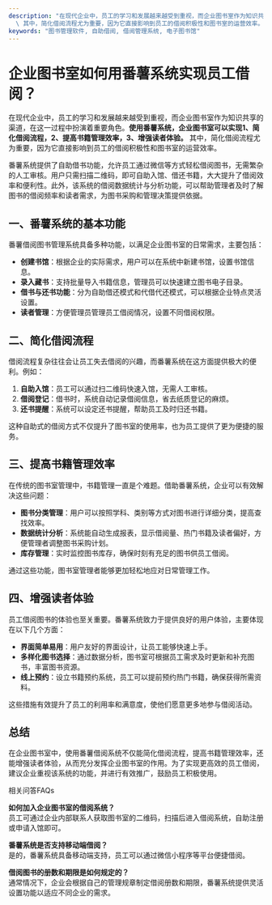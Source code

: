 ```yaml
---
description: "在现代企业中，员工的学习和发展越来越受到重视，而企业图书室作为知识共享的渠道，在这一过程中扮演着重要角色。**使用番薯系统，企业图书室可以实现1、简化借阅流程，2、提高书籍管理效率，3、增强读者体验。**\
  \ 其中，简化借阅流程尤为重要，因为它直接影响到员工的借阅积极性和图书室的运营效率。"
keywords: "图书管理软件, 自助借阅, 借阅管理系统, 电子图书馆"
---
```

# 企业图书室如何用番薯系统实现员工借阅？

在现代企业中，员工的学习和发展越来越受到重视，而企业图书室作为知识共享的渠道，在这一过程中扮演着重要角色。**使用番薯系统，企业图书室可以实现1、简化借阅流程，2、提高书籍管理效率，3、增强读者体验。** 其中，简化借阅流程尤为重要，因为它直接影响到员工的借阅积极性和图书室的运营效率。

番薯系统提供了自助借书功能，允许员工通过微信等方式轻松借阅图书，无需繁杂的人工审核。用户只需扫描二维码，即可自助入馆、借还书籍，大大提升了借阅效率和便利性。此外，该系统的借阅数据统计与分析功能，可以帮助管理者及时了解图书的借阅频率和读者需求，为图书采购和管理决策提供依据。

## **一、番薯系统的基本功能**

番薯借阅图书管理系统具备多种功能，以满足企业图书室的日常需求，主要包括：

- **创建书馆**：根据企业的实际需求，用户可以在系统中新建书馆，设置书馆信息。
- **录入藏书**：支持批量导入书籍信息，管理员可以快速建立图书电子目录。
- **借书与还书功能**：分为自助借还模式和代借代还模式，可以根据企业特点灵活设置。
- **读者管理**：方便管理员管理员工借阅情况，设置不同借阅权限。

## **二、简化借阅流程**

借阅流程复杂往往会让员工失去借阅的兴趣，而番薯系统在这方面提供极大的便利。例如：

1. **自助入馆**：员工可以通过扫二维码快速入馆，无需人工审核。
2. **借阅登记**：借书时，系统自动记录借阅信息，省去纸质登记的麻烦。
3. **还书提醒**：系统可以设定还书提醒，帮助员工及时归还书籍。

这种自助式的借阅方式不仅提升了图书室的使用率，也为员工提供了更为便捷的服务。

## **三、提高书籍管理效率**

在传统的图书室管理中，书籍管理一直是个难题。借助番薯系统，企业可以有效解决这些问题：

- **图书分类管理**：用户可以按照学科、类别等方式对图书进行详细分类，提高查找效率。
- **数据统计分析**：系统能自动生成报表，显示借阅量、热门书籍及读者偏好，方便管理者调整图书采购计划。
- **库存管理**：实时监控图书库存，确保时刻有充足的图书供员工借阅。

通过这些功能，图书室管理者能够更加轻松地应对日常管理工作。

## **四、增强读者体验**

员工借阅图书的体验也至关重要。番薯系统致力于提供良好的用户体验，主要体现在以下几个方面：

- **界面简单易用**：用户友好的界面设计，让员工能够快速上手。
- **多样化图书选择**：通过数据分析，图书室可根据员工需求及时更新和补充图书，丰富图书资源。
- **线上预约**：设立书籍预约系统，员工可以提前预约热门书籍，确保获得所需资料。

这些措施有效提升了员工的利用率和满意度，使他们愿意更多地参与借阅活动。

## **总结**

在企业图书室中，使用番薯借阅系统不仅能简化借阅流程，提高书籍管理效率，还能增强读者体验，从而充分发挥企业图书室的作用。为了实现更高效的员工借阅，建议企业重视该系统的功能，并进行有效推广，鼓励员工积极使用。

相关问答FAQs

**如何加入企业图书室的借阅系统？**  
员工可通过企业内部联系人获取图书室的二维码，扫描后进入借阅系统，自助注册或申请入馆即可。

**番薯系统是否支持移动端借阅？**  
是的，番薯系统具备移动端支持，员工可以通过微信小程序等平台便捷借阅。

**借阅图书的册数和期限是如何规定的？**  
通常情况下，企业会根据自己的管理规章制定借阅册数和期限，番薯系统提供灵活设置功能以适应不同企业的需求。
